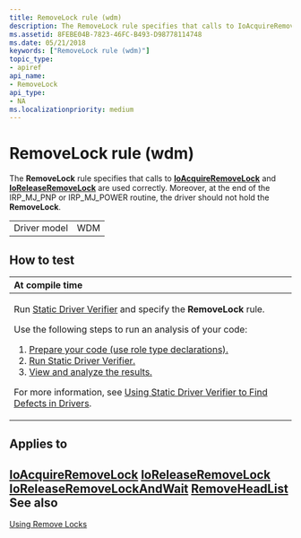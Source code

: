 ```yaml
---
title: RemoveLock rule (wdm)
description: The RemoveLock rule specifies that calls to IoAcquireRemoveLock and IoReleaseRemoveLock are used correctly. Moreover, at the end of the IRP\_MJ\_PNP or IRP\_MJ\_POWER routine, the driver should not hold the RemoveLock.
ms.assetid: 8FEBE04B-7823-46FC-B493-D98778114748
ms.date: 05/21/2018
keywords: ["RemoveLock rule (wdm)"]
topic_type:
- apiref
api_name:
- RemoveLock
api_type:
- NA
ms.localizationpriority: medium
---
```


# RemoveLock rule (wdm)


The **RemoveLock** rule specifies that calls to [**IoAcquireRemoveLock**](https://docs.microsoft.com/windows-hardware/drivers/ddi/wdm/nf-wdm-ioacquireremovelock) and [**IoReleaseRemoveLock**](https://docs.microsoft.com/windows-hardware/drivers/ddi/wdm/nf-wdm-ioreleaseremovelock) are used correctly. Moreover, at the end of the IRP\_MJ\_PNP or IRP\_MJ\_POWER routine, the driver should not hold the **RemoveLock**.

|              |     |
|--------------|-----|
| Driver model | WDM |

How to test
-----------

<table>
<colgroup>
<col width="100%" />
</colgroup>
<thead>
<tr class="header">
<th align="left">At compile time</th>
</tr>
</thead>
<tbody>
<tr class="odd">
<td align="left"><p>Run <a href="https://docs.microsoft.com/windows-hardware/drivers/devtest/static-driver-verifier" data-raw-source="[Static Driver Verifier](https://docs.microsoft.com/windows-hardware/drivers/devtest/static-driver-verifier)">Static Driver Verifier</a> and specify the <strong>RemoveLock</strong> rule.</p>
Use the following steps to run an analysis of your code:
<ol>
<li><a href="https://docs.microsoft.com/windows-hardware/drivers/devtest/using-static-driver-verifier-to-find-defects-in-drivers#preparing-your-source-code" data-raw-source="[Prepare your code (use role type declarations).](https://docs.microsoft.com/windows-hardware/drivers/devtest/using-static-driver-verifier-to-find-defects-in-drivers#preparing-your-source-code)">Prepare your code (use role type declarations).</a></li>
<li><a href="https://docs.microsoft.com/windows-hardware/drivers/devtest/using-static-driver-verifier-to-find-defects-in-drivers#running-static-driver-verifier" data-raw-source="[Run Static Driver Verifier.](https://docs.microsoft.com/windows-hardware/drivers/devtest/using-static-driver-verifier-to-find-defects-in-drivers#running-static-driver-verifier)">Run Static Driver Verifier.</a></li>
<li><a href="https://docs.microsoft.com/windows-hardware/drivers/devtest/using-static-driver-verifier-to-find-defects-in-drivers#viewing-and-analyzing-the-results" data-raw-source="[View and analyze the results.](https://docs.microsoft.com/windows-hardware/drivers/devtest/using-static-driver-verifier-to-find-defects-in-drivers#viewing-and-analyzing-the-results)">View and analyze the results.</a></li>
</ol>
<p>For more information, see <a href="https://docs.microsoft.com/windows-hardware/drivers/devtest/using-static-driver-verifier-to-find-defects-in-drivers" data-raw-source="[Using Static Driver Verifier to Find Defects in Drivers](https://docs.microsoft.com/windows-hardware/drivers/devtest/using-static-driver-verifier-to-find-defects-in-drivers)">Using Static Driver Verifier to Find Defects in Drivers</a>.</p></td>
</tr>
</tbody>
</table>

Applies to
----------

[**IoAcquireRemoveLock**](https://docs.microsoft.com/windows-hardware/drivers/ddi/wdm/nf-wdm-ioacquireremovelock)
[**IoReleaseRemoveLock**](https://docs.microsoft.com/windows-hardware/drivers/ddi/wdm/nf-wdm-ioreleaseremovelock)
[**IoReleaseRemoveLockAndWait**](https://docs.microsoft.com/windows-hardware/drivers/ddi/wdm/nf-wdm-ioreleaseremovelockandwait)
[**RemoveHeadList**](https://docs.microsoft.com/windows-hardware/drivers/ddi/wdm/nf-wdm-removeheadlist)
See also
--------

[Using Remove Locks](https://docs.microsoft.com/windows-hardware/drivers/kernel/using-remove-locks)
 

 





